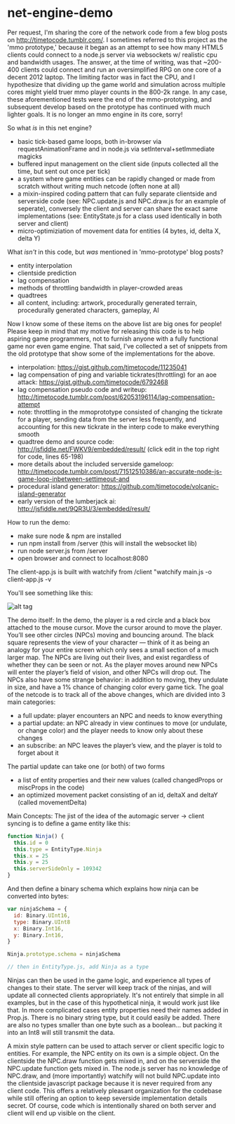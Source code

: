 net-engine-demo
===============

Per request, I'm sharing the core of the network code from a few blog posts on http://timetocode.tumblr.com/. I sometimes referred to this project as the 'mmo prototype,' because it began as an attempt to see how many HTML5 clients could connect to a node.js server via websockets w/ realistic cpu and bandwidth usages. The answer, at the time of writing, was that ~200-400 clients could connect and run an oversimplified RPG on one core of a decent 2012 laptop. The limiting factor was in fact the CPU, and I hypothesize that dividing up the game world and simulation across multiple cores might yield truer mmo player counts in the 800-2k range. In any case, these aforementioned tests were the end of the mmo-prototyping, and subsequent develop based on the prototype has continued with much lighter goals. It is no longer an mmo engine in its core, sorry!

So what _is_ in this net engine?
* basic tick-based game loops, both in-browser via requestAnimationFrame and in node.js via setInterval+setImmediate magicks
* buffered input management on the client side (inputs collected all the time, but sent out once per tick)
* a system where game entities can be rapidly changed or made from scratch without writing much netcode (often none at all)
* a mixin-inspired coding pattern that can fully separate clientside and serverside code (see: NPC.update.js and NPC.draw.js for an example of seperate), conversely the client and server can share the exact same implementations (see: EntityState.js for a class used identically in both server and client)
* micro-optimiziation of movement data for entities (4 bytes, id, delta X, delta Y)

What _isn't_ in this code, but _was_ mentioned in 'mmo-prototype' blog posts?
* entity interpolation
* clientside prediction
* lag compensation
* methods of throttling bandwidth in player-crowded areas
* quadtrees
* all content, including: artwork, procedurally generated terrain, procedurally generated characters, gameplay, AI

Now I know some of these items on the above list are big ones for people! Please keep in mind that my motive for releasing this code is to help aspiring game programmers, not to furnish anyone with a fully functional game nor even game engine. That said, I've collected a set of snippets from the old prototype that show some of the implementations for the above.
* interpolation: https://gist.github.com/timetocode/11235041
* lag compensation of ping and variable tickrates(throttling) for an aoe attack: https://gist.github.com/timetocode/6792468
* lag compensation pseudo code and writeup: http://timetocode.tumblr.com/post/62053196114/lag-compensation-attempt
* note: throttling in the mmoprototype consisted of changing the tickrate for a player, sending data from the server less frequently, and accounting for this new tickrate in the interp code to make everything smooth
* quadtree demo and source code: http://jsfiddle.net/FWKV9/embedded/result/ (click edit in the top right for code, lines 65-198)
* more details about the included serverside gameloop: http://timetocode.tumblr.com/post/71512510386/an-accurate-node-js-game-loop-inbetween-settimeout-and
* procedural island generator: https://github.com/timetocode/volcanic-island-generator
* early version of the lumberjack ai: http://jsfiddle.net/9QR3U/3/embedded/result/


How to run the demo:
* make sure node & npm are installed
* run npm install from /server (this will install the websocket lib)
* run node server.js from /server
* open browser and connect to localhost:8080

The client-app.js is built with watchify from /client "watchify main.js -o client-app.js -v

You'll see something like this:

![alt tag](https://31.media.tumblr.com/d96c601b490c4aa916d190d7aee3e7da/tumblr_inline_nae5z8KjI41r61t4c.png)


The demo itself:
In the demo, the player is a red circle and a black box attached to the mouse cursor. Move the cursor around to move the player. You’ll see other circles (NPCs) moving and bouncing around. The black square represents the view of your character — think of it as being an analogy for your entire screen which only sees a small section of a much larger map. The NPCs are living out their lives, and exist regardless of whether they can be seen or not. As the player moves around new NPCs will enter the player’s field of vision, and other NPCs will drop out. The NPCs also have some strange behavior: in addition to moving, they undulate in size, and have a 1% chance of changing color every game tick. The goal of the netcode is to track all of the above changes, which are divided into 3 main categories:

* a full update: player encounters an NPC and needs to know everything
* a partial update: an NPC already in view continues to move (or undulate, or change color) and the player needs to know only about these changes
* an subscribe: an NPC leaves the player’s view, and the player is told to forget about it

The partial update can take one (or both) of two forms
* a list of entity properties and their new values (called changedProps or miscProps in the code)
* an optimized movement packet consisting of an id, deltaX and deltaY (called movementDelta)

Main Concepts:
The jist of the idea of the automagic server -> client syncing is to define a game entity like this:

```javascript
function Ninja() {
  this.id = 0
  this.type = EntityType.Ninja
  this.x = 25
  this.y = 25
  this.serverSideOnly = 109342
}
```
And then define a binary schema which explains how ninja can be converted into bytes:
```javascript
var ninjaSchema = {
  id: Binary.UInt16,
  type: Binary.UInt8
  x: Binary.Int16,
  y: Binary.Int16,
}

Ninja.prototype.schema = ninjaSchema

// then in EntityType.js, add Ninja as a type
```
Ninjas can then be used in the game logic, and experience all types of changes to their state. The server will keep track of the ninjas, and will update all connected clients appropriately. It's not entirely that simple in all examples, but in the case of this hypothetical ninja, it would work just like that. In more complicated cases entity properties need their names added in Prop.js. There is no binary string type, but it could easily be added. There are also no types smaller than one byte such as a boolean... but packing it into an Int8 will still transmit the data.

A mixin style pattern can be used to attach server or client specific logic to entities. For example, the NPC entity on its own is a simple object. On the clientside the NPC.draw function gets mixed in, and on the serverside the NPC.update function gets mixed in. The node.js server has no knowledge of NPC.draw, and (more importantly) watchify will not build NPC.update into the clientside javascript package because it is never required from any client code. This offers a relatively pleasant organization for the codebase while still offering an option to keep severside implementation details secret. Of course, code which is intentionally shared on both server and client will end up visible on the client.

